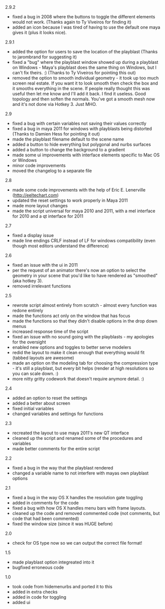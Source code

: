 2.9.2

- fixed a bug in 2008 where the buttons to toggle the different elements would not work. (Thanks again to Ty Viveiros for finding it)
- added an icon because I was tired of having to use the default one maya gives it (plus it looks nice).

2.9.1

- added the option for users to save the location of the playblast (Thanks to jarombrand for suggesting it)
- fixed a "bug" where the playblast window showed up during a playblast on Windows - Maya's playblast does the same thing on Windows, but I can't fix theirs. :) (Thanks to Ty Viveiros for pointing this out)
- removed the option to smooth individual geometry - it took up too much screen real estate. If you want it to look smooth then check the box and it smooths everything in the scene. If people really thought this was useful then let me know and I'll add it back. I find it useless. Good topology and then soften the normals. You've got a smooth mesh now and it's not done via Hotkey 3. Just MHO.


2.9
- fixed a bug with certain variables not saving their values correctly
- fixed a bug in maya 2011 for windows with playblasts being distorted (Thanks to Damien Hess for pointing it out)
- made the playblast filename default to the scene name
- added a button to hide everything but polygonal and nurbs surfaces
- added a button to change the background to a gradient
- made some ui improvements with interface elements specific to Mac OS or Windows
- minor code improvements
- moved the changelog to a separate file

2.8
- made some code improvements with the help of Eric E. Lenerville (http://eeltechart.com)
- updated the reset settings to work properly in Maya 2011
- made more layout changes
- made the script universal for maya 2010 and 2011, with a mel interface for 2010 and a qt interface for 2011

2.7
- fixed a display issue
- made line endings CRLF instead of LF for windows compatibility (even though most editors understand the difference)

2.6
- fixed an issue with the ui in 2011
- per the request of an animator there's now an option to select the geometry in your scene that you'd
like to have rendered as "smoothed" (aka hotkey 3).
- removed irrelevant functions

2.5
- rewrote script almost entirely from scratch - almost every function was redone entirely
- made the functions act only on the window that has focus
- made the functions so that they didn't disable options in the drop down menus
- increased response time of the script
- fixed an issue with no sound going with the playblasts - my apologies for the oversight
- enabled new options and toggles to better serve modelers
- redid the layout to make it clean enough that everything would fit (tabbed layouts are awesome)
- made an option on the modeling tab for choosing the compression type - it's still a playblast, but every bit helps (render at high resolutions so you can scale down. :)
- more nitty gritty codework that doesn't require anymore detail. :)

2.4
- added an option to reset the settings
- added a better about screen
- fixed initial variables
- changed variables and settings for functions

2.3
- recreated the layout to use maya 2011's new QT interface
- cleaned up the script and renamed some of the procedures and variables
- made better comments for the entire script

2.2
- fixed a bug in the way that the playblast rendered
- changed a variable name to not interfere with mayas own playblast options

2.1
- fixed a bug in the way OS X handles the resolution gate toggling
- added in comments for the code
- fixed a bug with how OS X handles menu bars with frame layouts.
- cleaned up the code and removed commented code (not comments, but code that had been commented)
- fixed the window size (since it was HUGE before)

2.0
- check for OS type now so we can output the correct file format!

1.5
- made playblast option integreated into it
- bugfixed erroneous code


1.0
- took code from hidemenurbs and ported it to this
- added in extra checks
- added in code for toggling
- added ui

